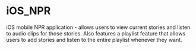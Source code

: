 # iOS_NPR
iOS mobile NPR application - allows users to view current stories and listen to audio clips for those stories. Also features a playlist feature that allows users to add stories and listen to the entire playlist whenever they want.
